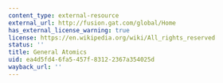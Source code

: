 ```yaml
---
content_type: external-resource
external_url: http://fusion.gat.com/global/Home
has_external_license_warning: true
license: https://en.wikipedia.org/wiki/All_rights_reserved
status: ''
title: General Atomics
uid: ea4d5fd4-6fa5-457f-8312-2367a354025d
wayback_url: ''
---
```

